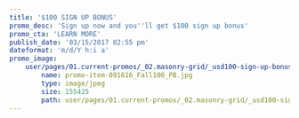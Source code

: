 ```yaml
---
title: '$100 SIGN UP BONUS'
promo_desc: 'Sign up now and you''ll get $100 sign up bonus'
promo_cta: 'LEARN MORE'
publish_date: '03/15/2017 02:55 pm'
dateformat: 'm/d/Y h:i a'
promo_image:
    user/pages/01.current-promos/_02.masonry-grid/_usd100-sign-up-bonus/promo-item-091616_Fall100_PB.jpg:
        name: promo-item-091616_Fall100_PB.jpg
        type: image/jpeg
        size: 155425
        path: user/pages/01.current-promos/_02.masonry-grid/_usd100-sign-up-bonus/promo-item-091616_Fall100_PB.jpg
---
```


			
			
